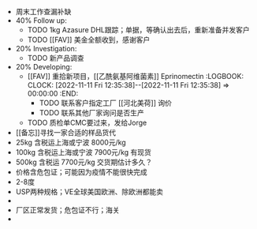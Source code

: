 - 周末工作查漏补缺
- 40% Follow up:
	- TODO 1kg Azasure DHL跟踪；单据，等确认出去后，重新准备并发客户
	- TODO [[FAV]] 美金全额收到，感谢客户
- 20% Investigation:
	- TODO 新产品调查
- 20% Developing:
	- [[FAV]] 重拾新项目，[[乙酰氨基阿维菌素]] Eprinomectin
	  :LOGBOOK:
	  CLOCK: [2022-11-11 Fri 12:35:38]--[2022-11-11 Fri 12:35:38] =>  00:00:00
	  :END:
		- TODO 联系客户指定工厂 [[河北美荷]] 询价
		- TODO 联系其他厂家询问是否生产
	- TODO 质检单CMC要过来，发给Jorge
- [[备忘]]寻找一家合适的样品货代
- 25kg 含税运上海或宁波 8000元/kg
- 100kg 含税运上海或宁波 7900元/kg 有现货
- 500kg 含税运 7700元/kg 交货期估计多久？
- 价格含危包证；可能因为疫情不能很快完成
- 2-8度
- USP两种规格；VE全球美国欧洲、除欧洲都能卖
-
- 厂区正常发货；危包证不行；海关
-